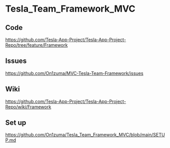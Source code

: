 # Tesla_Team_Framework_MVC

## Code

https://github.com/Tesla-App-Project/Tesla-App-Project-Repo/tree/feature/Framework

## Issues

https://github.com/On1zuma/MVC-Tesla-Team-Framework/issues

## Wiki

https://github.com/Tesla-App-Project/Tesla-App-Project-Repo/wiki/Framework

## Set up

https://github.com/On1zuma/Tesla_Team_Framework_MVC/blob/main/SETUP.md
